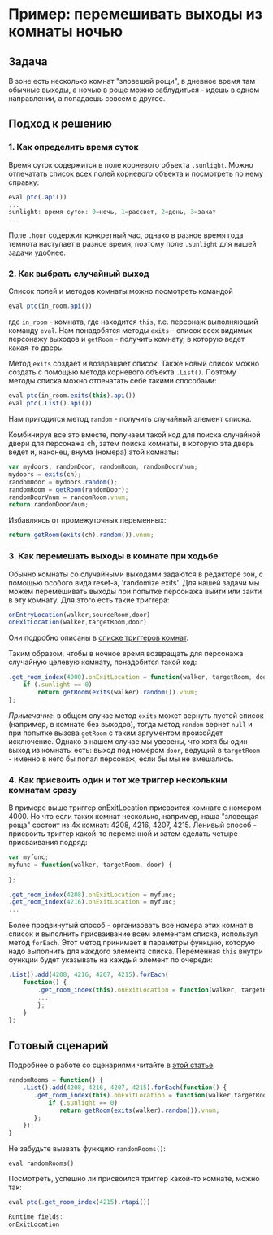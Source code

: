 # Пример: перемешивать выходы из комнаты ночью

## Задача

В зоне есть несколько комнат "зловещей рощи", в дневное время там обычные выходы, а ночью в роще можно заблудиться - идешь в одном направлении, а попадаешь совсем в другое.

## Подход к решению

### 1. Как определить время суток

Время суток содержится в поле корневого объекта ```.sunlight```. Можно отпечатать список всех полей корневого объекта и посмотреть по нему справку:
```javascript
eval ptc(.api())
...
sunlight: время суток: 0=ночь, 1=рассвет, 2=день, 3=закат
...
```
Поле ```.hour``` содержит конкретный час, однако в разное время года темнота наступает в разное время, поэтому поле ```.sunlight``` для нашей задачи удобнее.

### 2. Как выбрать случайный выход 

Список полей и методов комнаты можно посмотреть командой
```javascript
eval ptc(in_room.api())
```
где ```in_room``` - комната, где находится ```this```, т.е. персонаж выполняющий команду ```eval```.
Нам понадобятся методы ```exits``` - список всех видимых персонажу выходов и ```getRoom``` - получить комнату, в которую ведет какая-то дверь. 

Метод ```exits``` создает и возвращает список. Также новый список можно создать с помощью метода корневого объекта ```.List()```. Поэтому методы списка можно отпечатать себе такими способами:
```javascript
eval ptc(in_room.exits(this).api())
eval ptc(.List().api())
```
Нам пригодится метод ```random``` - получить случайный элемент списка.

Комбинируя все это вместе, получаем такой код для поиска случайной двери для персонажа ch, затем поиска комнаты, в которую эта дверь ведет и, наконец, внума (номера) этой комнаты:
```javascript
var mydoors, randomDoor, randomRoom, randomDoorVnum;
mydoors = exits(ch);
randomDoor = mydoors.random();
randomRoom = getRoom(randomDoor);
randomDoorVnum = randomRoom.vnum;
return randomDoorVnum;
```

Избавляясь от промежуточных переменных:
```javascript
return getRoom(exits(ch).random()).vnum;
```

### 3. Как перемешать выходы в комнате при ходьбе

Oбычно комнаты со случайными выходами задаются в редакторе зон, с помощью особого вида reset-a, 'randomize exits'. Для нашей задачи мы можем перемешивать выходы при попытке персонажа выйти или зайти в эту комнату. Для этого есть такие триггера:
```javascript
onEntryLocation(walker,sourceRoom,door)
onExitLocation(walker,targetRoom,door)
```
Они подробно описаны в [списке триггеров комнат](https://github.com/dreamland-mud/dreamland_code/wiki/Fenia-room-triggers#%D0%9F%D0%B5%D1%80%D0%B5%D0%BC%D0%B5%D1%89%D0%B5%D0%BD%D0%B8%D0%B5).

Таким образом, чтобы в ночное время возвращать для персонажа случайную целевую комнату, понадобится такой код:
```javascript
.get_room_index(4000).onExitLocation = function(walker, targetRoom, door) {
    if (.sunlight == 0) 
        return getRoom(exits(walker).random()).vnum;
};
```
_Примечание_: в общем случае метод ```exits``` может вернуть пустой список (например, в комнате без выходов), тогда метод ```random``` вернет ```null``` и при попытке вызова ```getRoom``` с таким аргументом произойдет исключение. Однако в нашем случае мы уверены, что хотя бы один выход из комнаты есть: выход под номером ```door```, ведущий в ```targetRoom``` - именно в него бы попал персонаж, если бы мы не вмешались.

### 4. Как присвоить один и тот же триггер нескольким комнатам сразу

В примере выше триггер onExitLocation присвоится комнате с номером 4000. Но что если таких комнат несколько, например, наша "зловещая роща" состоит из 4х комнат: 4208, 4216, 4207, 4215.
Ленивый способ - присвоить триггер какой-то переменной и затем сделать четыре присваивания подряд:
```javascript
var myfunc;
myfunc = function(walker, targetRoom, door) {
...
};

.get_room_index(4208).onExitLocation = myfunc;
.get_room_index(4216).onExitLocation = myfunc;
...
```
Более продвинутый способ - организовать все номера этих комнат в список и выполнить присваивание всем элементам списка, используя метод ```forEach```. Этот метод принимает в параметры функцию, которую надо выполнить для каждого элемента списка. Переменная ```this``` внутри функции будет указывать на каждый элемент по очереди:
```javascript
.List().add(4208, 4216, 4207, 4215).forEach(
    function() {
        .get_room_index(this).onExitLocation = function(walker, targetRoom, door) {
        ...
        };
    }
};
```

## Готовый сценарий
Подробнее о работе со сценариями читайте в [этой статье](https://github.com/dreamland-mud/dreamland_code/wiki/Fenia-editor).

```javascript
randomRooms = function() {
    .List().add(4208, 4216, 4207, 4215).forEach(function() {
       .get_room_index(this).onExitLocation = function(walker,targetRoom,door) {
           if (.sunlight == 0) 
              return getRoom(exits(walker).random()).vnum;
       };
    });
}
```
Не забудьте вызвать функцию ```randomRooms()```:
```
eval randomRooms()
```

Посмотреть, успешно ли присвоился триггер какой-то комнате, можно так:
```javascript
eval ptc(.get_room_index(4215).rtapi())

Runtime fields:
onExitLocation
```
